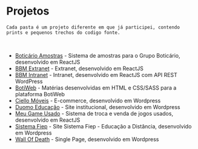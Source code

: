 # Projetos

`Cada pasta é um projeto diferente em que já participei, contendo prints e pequenos trechos do codigo fonte.`

<br>

- [Boticário Amostras](https://github.com/therealeddy/projects/tree/master/amostras) - Sistema de amostras para o Grupo Boticário, desenvolvido em ReactJS
- [BBM Extranet](https://github.com/therealeddy/projects/tree/master/bbm-extranet) - Extranet, desenvolvido em ReactJS
- [BBM Intranet](https://github.com/therealeddy/projects/tree/master/bbm-intranet) - Intranet, desenvolvido em ReactJS com API REST WordPress
- [BotiWeb](https://github.com/therealeddy/projects/tree/master/botiweb) - Matérias desenvolvidas em HTML e CSS/SASS para a plataforma BotiWeb
- [Ciello Móveis](https://github.com/therealeddy/projects/tree/master/ciello-moveis) - E-commerce, desenvolvido em Wordpress
- [Duomo Educação](https://github.com/therealeddy/projects/tree/master/duomo-educacao) - Site institucional, desenvolvido em Wordpress
- [Meu Game Usado](https://github.com/therealeddy/projects/tree/master/meu-game-usado) - Sistema de troca e venda de jogos usados, desenvolvido em ReactJS
- [Sistema Fiep](https://github.com/therealeddy/projects/tree/master/sistema-fiep) - Site Sistema Fiep - Educação a Distância, desenvolvido em Wordpress
- [Wall Of Death](https://github.com/therealeddy/projects/tree/master/wall-of-death) - Single Page, desenvolvido em Wordpress
